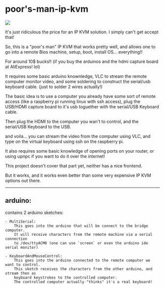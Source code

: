 # poor's-man-ip-kvm
![](http://hradec.com/images/poors-man-ip-kvm.gif)

It's just ridiculous the price for an IP KVM solution. I simply can't get accept that! 

So, this is a "poor's man" IP KVM that works pretty well, and allows one to go into a remote Bios machine, setup, boot, install OS... everything!! 

For around 10$ bucks!! (if you buy the arduinos and the hdmi capture board at AliExpress! lol)

It requires some basic arduino knownledge, VLC to stream the remote computer monitor video, and some soldering to construct the serial/usb keyboard cable. (just to solder 2 wires actually!)

The basic idea is to use a computer you already have some sort of remote access (like a raspberry pi running linux with ssh access), plug the USB/HDMI capture board to it's usb toguether with the serial/USB Keyboard cable.

Then plug the HDMI to the computer you wan't to control, and the serial/USB Keyboard to the USB.

and voila... you can stream the video from the computer using VLC, and type on the virtual keyboard using ssh on the raspberry pi. 

It also requires some basic knowledge of opening ports on your router, or using upnpc if you want to do it over the internet! 

This project doesn't cover that part yet, neither has a nice frontend. 

But it works, and it works even better than some very expensive IP KVM options out there. 

___

## arduino: 
  contains 2 arduino sketches: 
  
    - MultiSerial:
        This goes into the arduino that will be connect to the bridge computer. 
        It will receive characters from the remote machine via a serial connection 
        to /dev/ttyACM0 (one can use `screen` or even the arduino ide serial monitor)
        
    - KeyboardAndMouseControl:
        This goes into the arduino connected to the remote computer we want to control. 
        This sketch receives the characters from the other arduino, and stream then as
        keyboard keystrokes to the controlled computer. 
        The controlled computer actually "thinks" it's a real keyboard!
        
        
